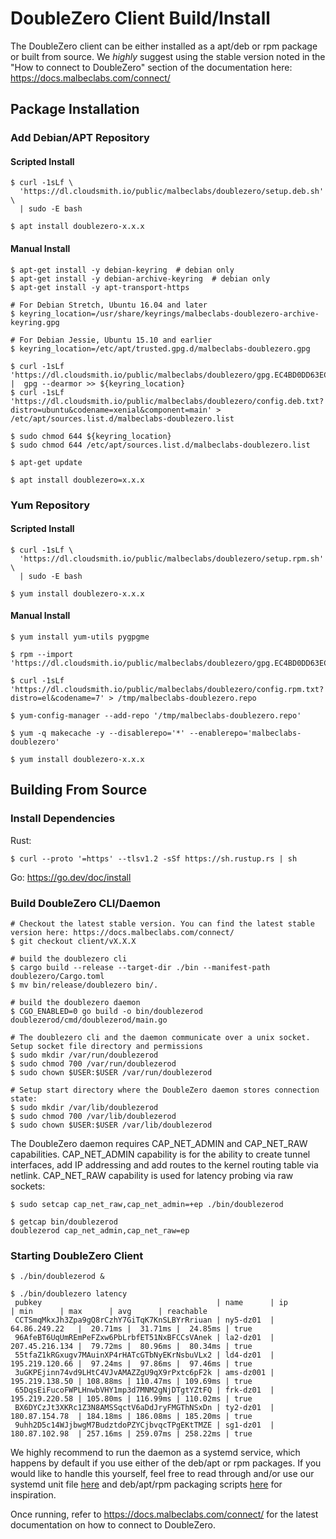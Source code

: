 # DoubleZero Client Build/Install

The DoubleZero client can be either installed as a apt/deb or rpm package or built from source. We _highly_ suggest using the stable version noted in the "How to connect to DoubleZero" section of the documentation here: https://docs.malbeclabs.com/connect/

## Package Installation

### Add Debian/APT Repository

#### Scripted Install
```
$ curl -1sLf \
  'https://dl.cloudsmith.io/public/malbeclabs/doublezero/setup.deb.sh' \
  | sudo -E bash

$ apt install doublezero-x.x.x
```

#### Manual Install
```
$ apt-get install -y debian-keyring  # debian only
$ apt-get install -y debian-archive-keyring  # debian only
$ apt-get install -y apt-transport-https

# For Debian Stretch, Ubuntu 16.04 and later
$ keyring_location=/usr/share/keyrings/malbeclabs-doublezero-archive-keyring.gpg

# For Debian Jessie, Ubuntu 15.10 and earlier
$ keyring_location=/etc/apt/trusted.gpg.d/malbeclabs-doublezero.gpg

$ curl -1sLf 'https://dl.cloudsmith.io/public/malbeclabs/doublezero/gpg.EC4BD0DD63EC1762.key' |  gpg --dearmor >> ${keyring_location}
$ curl -1sLf 'https://dl.cloudsmith.io/public/malbeclabs/doublezero/config.deb.txt?distro=ubuntu&codename=xenial&component=main' > /etc/apt/sources.list.d/malbeclabs-doublezero.list

$ sudo chmod 644 ${keyring_location}
$ sudo chmod 644 /etc/apt/sources.list.d/malbeclabs-doublezero.list

$ apt-get update

$ apt install doublezero=x.x.x
```

### Yum Repository

#### Scripted Install
```
$ curl -1sLf \
  'https://dl.cloudsmith.io/public/malbeclabs/doublezero/setup.rpm.sh' \
  | sudo -E bash

$ yum install doublezero-x.x.x
```

#### Manual Install
```
$ yum install yum-utils pygpgme

$ rpm --import 'https://dl.cloudsmith.io/public/malbeclabs/doublezero/gpg.EC4BD0DD63EC1762.key'

$ curl -1sLf 'https://dl.cloudsmith.io/public/malbeclabs/doublezero/config.rpm.txt?distro=el&codename=7' > /tmp/malbeclabs-doublezero.repo

$ yum-config-manager --add-repo '/tmp/malbeclabs-doublezero.repo'

$ yum -q makecache -y --disablerepo='*' --enablerepo='malbeclabs-doublezero'

$ yum install doublezero-x.x.x
```


## Building From Source

### Install Dependencies

Rust:
```
$ curl --proto '=https' --tlsv1.2 -sSf https://sh.rustup.rs | sh
```

Go:
https://go.dev/doc/install

### Build DoubleZero CLI/Daemon
```
# Checkout the latest stable version. You can find the latest stable version here: https://docs.malbeclabs.com/connect/
$ git checkout client/vX.X.X

# build the doublezero cli
$ cargo build --release --target-dir ./bin --manifest-path doublezero/Cargo.toml
$ mv bin/release/doublezero bin/.

# build the doublezero daemon
$ CGO_ENABLED=0 go build -o bin/doublezerod doublezerod/cmd/doublezerod/main.go

# The doublezero cli and the daemon communicate over a unix socket. Setup socket file directory and permissions
$ sudo mkdir /var/run/doublezerod
$ sudo chmod 700 /var/run/doublezerod
$ sudo chown $USER:$USER /var/run/doublezerod

# Setup start directory where the DoubleZero daemon stores connection state:
$ sudo mkdir /var/lib/doublezerod
$ sudo chmod 700 /var/lib/doublezerod
$ sudo chown $USER:$USER /var/lib/doublezerod
```

The DoubleZero daemon requires CAP_NET_ADMIN and CAP_NET_RAW capabilities. CAP_NET_ADMIN capability is for the ability to create tunnel interfaces, add IP addressing and add routes to the kernel routing table via netlink. CAP_NET_RAW capability is used for latency probing via raw sockets:
```
$ sudo setcap cap_net_raw,cap_net_admin=+ep ./bin/doublezerod

$ getcap bin/doublezerod
doublezerod cap_net_admin,cap_net_raw=ep
```

### Starting DoubleZero Client
```
$ ./bin/doublezerod &

$ ./bin/doublezero latency
 pubkey                                       | name      | ip             | min      | max      | avg      | reachable
 CCTSmqMkxJh3Zpa9gQ8rCzhY7GiTqK7KnSLBYrRriuan | ny5-dz01  | 64.86.249.22   |  20.71ms |  31.71ms |  24.85ms | true
 96AfeBT6UqUmREmPeFZxw6PbLrbfET51NxBFCCsVAnek | la2-dz01  | 207.45.216.134 |  79.72ms |  80.96ms |  80.34ms | true
 55tfaZ1kRGxugv7MAuinXP4rHATcGTbNyEKrNsbuVLx2 | ld4-dz01  | 195.219.120.66 |  97.24ms |  97.86ms |  97.46ms | true
 3uGKPEjinn74vd9LHtC4VJvAMAZZgU9qX9rPxtc6pF2k | ams-dz001 | 195.219.138.50 | 108.88ms | 110.47ms | 109.69ms | true
 65DqsEiFucoFWPLHnwbVHY1mp3d7MNM2gNjDTgtYZtFQ | frk-dz01  | 195.219.220.58 | 105.80ms | 116.99ms | 110.02ms | true
 BX6DYCzJt3XKRc1Z3N8AMSSqctV6aDdJryFMGThNSxDn | ty2-dz01  | 180.87.154.78  | 184.18ms | 186.08ms | 185.20ms | true
 9uhh2D5c14WJjbwgM7BudztdoPZYCjbvqcTPgEKtTMZE | sg1-dz01  | 180.87.102.98  | 257.16ms | 259.07ms | 258.22ms | true
```

We highly recommend to run the daemon as a systemd service, which happens by default if you use either of the deb/apt or rpm packages. If you would like to handle this yourself, feel free to read through and/or use our systemd unit file [here](https://github.com/malbeclabs/doublezero/blob/main/client/doublezerod/cmd/doublezerod/doublezerod.service) and deb/apt/rpm packaging scripts [here](https://github.com/malbeclabs/doublezero/tree/main/client/packaging/scripts/doublezerod) for inspiration.

Once running, refer to https://docs.malbeclabs.com/connect/ for the latest documentation on how to connect to DoubleZero.
